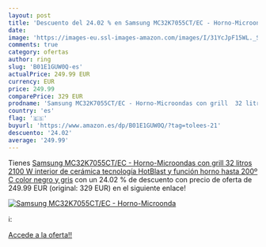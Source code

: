 ```yaml
---
layout: post
title: 'Descuento del 24.02 % en Samsung MC32K7055CT/EC - Horno-Microonda'
date: 
image: 'https://images-eu.ssl-images-amazon.com/images/I/31YcJpF15WL._SL200_.jpg'
comments: true
category: ofertas
author: ring
slug: 'B01E1GUW0Q-es'
actualPrice: 249.99 EUR
currency: EUR
price: 249.99
comparePrice: 329 EUR
prodname: 'Samsung MC32K7055CT/EC - Horno-Microondas con grill  32 litros  2100 W  interior de cerámica  tecnología HotBlast y función horno hasta 200º C  color negro y gris'
country: 'es'
flag: '🇪🇸'
buyurl: 'https://www.amazon.es/dp/B01E1GUW0Q/?tag=tolees-21'
descuento: '24.02'
average: '249.99'
---
```


Tienes [Samsung MC32K7055CT/EC - Horno-Microondas con grill  32 litros  2100 W  interior de cerámica  tecnología HotBlast y función horno hasta 200º C  color negro y gris](https://www.amazon.es/dp/B01E1GUW0Q/?tag=tolees-21) con un 24.02 % de descuento con precio de oferta de 249.99 EUR (original: 329 EUR) en el siguiente enlace!

[![Samsung MC32K7055CT/EC - Horno-Microonda](https://images-eu.ssl-images-amazon.com/images/I/31YcJpF15WL._SL200_.jpg)](https://www.amazon.es/dp/B01E1GUW0Q/?tag=tolees-21)

ℹ️:


[Accede a la oferta!!](https://www.amazon.es/dp/B01E1GUW0Q/?tag=tolees-21)
